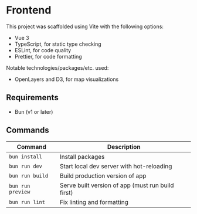 # Frontend

This project was scaffolded using Vite with the following options:

- Vue 3
- TypeScript, for static type checking
- ESLint, for code quality
- Prettier, for code formatting

Notable technologies/packages/etc. used:

- OpenLayers and D3, for map visualizations

## Requirements

- Bun (v1 or later)

## Commands

| Command           | Description                                       |
| ----------------- | ------------------------------------------------- |
| `bun install`     | Install packages                                  |
| `bun run dev`     | Start local dev server with hot-reloading         |
| `bun run build`   | Build production version of app                   |
| `bun run preview` | Serve built version of app (must run build first) |
| `bun run lint`    | Fix linting and formatting                        |
